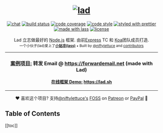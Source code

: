 ---
---
<h1 align="center">
  <a href="https://ladjs.github.io/lad/"><img src="https://lad.js.org/media/lad.png" alt="lad" /></a>
</h1>
<div align="center">
  <a href="https://join.slack.com/t/ladjs/shared_invite/zt-fqei6z11-Bq2trhwHQxVc5x~ifiZG0g"><img src="https://img.shields.io/badge/chat-join%20slack-brightgreen" alt="chat" /></a>
  <a href="https://travis-ci.org/ladjs/lad"><img src="https://travis-ci.org/ladjs/lad.svg?branch=master" alt="build status" /></a>
  <a href="https://codecov.io/github/ladjs/lad"><img src="https://img.shields.io/codecov/c/github/ladjs/lad/master.svg" alt="code coverage" /></a>
  <a href="https://github.com/sindresorhus/xo"><img src="https://img.shields.io/badge/code_style-XO-5ed9c7.svg" alt="code style" /></a>
  <a href="https://github.com/prettier/prettier"><img src="https://img.shields.io/badge/styled_with-prettier-ff69b4.svg" alt="styled with prettier" /></a>
  <a href="https://lass.js.org"><img src="https://img.shields.io/badge/made_with-lass-95CC28.svg" alt="made with lass" /></a>
  <a href="LICENSE"><img src="https://img.shields.io/github/license/ladjs/lad.svg" alt="license" /></a>
</div>
<br />
<div align="center">
  Lad 立志做最好的 <a href="https://nodejs.org">Node.js</a> 框架. 由前<a href="https://github.com/expressjs/express">Express</a> TC 和 <a href="https://github.com/koajs/koa">Koa</a>团队成员打造.
</div>
<div align="center">
  <sub>
    一个小伙子(lad)爱上了<a href="https://lass.js.org"><strong>小姑凉(lass)</strong></a>
    &bull; Built by <a href="https://github.com/niftylettuce">@niftylettuce</a>
    and <a href="#contributors">contributors</a>
  </sub>
</div>
<hr />
<div align="center">
  <h3><u>案例项目:</u> 转发 Email @ <a href="https://forwardemail.net" target="_blank">https://forwardemail.net</a> (made with Lad)</h3>
  <h4><u>在线框架 Demo:</u> <a href="https://lad.sh" target="_blank">https://lad.sh</a></h4>
</div>
<hr />

<div align="center">❤️ 喜欢这个项目? 支持<a href="https://github.com/niftylettuce" target="_blank">@niftylettuce's</a> <a href="https://en.wikipedia.org/wiki/Free_and_open-source_software" target="_blank">FOSS</a> on <a href="https://patreon.com/niftylettuce" target="_blank">Patreon</a> or <a href="https://paypal.me/niftylettuce">PayPal</a> 🦄</div>

## Table of Contents
[[toc]]


